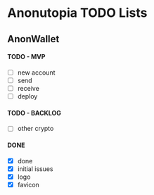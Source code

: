 # Anonutopia TODO Lists

## AnonWallet

#### TODO - MVP

- [ ] new account
- [ ] send
- [ ] receive
- [ ] deploy

#### TODO - BACKLOG

- [ ] other crypto

#### DONE

- [x] done
- [x] initial issues
- [x] logo
- [x] favicon

